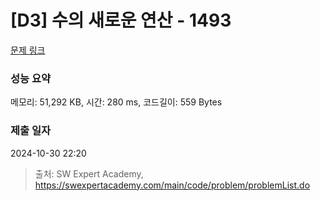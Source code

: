 # [D3] 수의 새로운 연산 - 1493 

[문제 링크](https://swexpertacademy.com/main/code/problem/problemDetail.do?contestProbId=AV2b-QGqADMBBASw) 

### 성능 요약

메모리: 51,292 KB, 시간: 280 ms, 코드길이: 559 Bytes

### 제출 일자

2024-10-30 22:20



> 출처: SW Expert Academy, https://swexpertacademy.com/main/code/problem/problemList.do